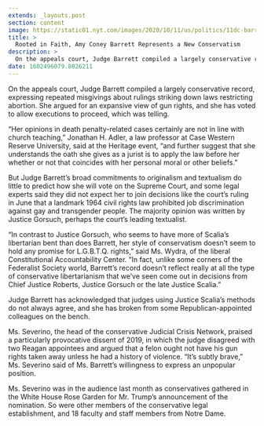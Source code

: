 ```yaml
--- 
extends: _layouts.post 
section: content 
image: https://static01.nyt.com/images/2020/10/11/us/politics/11dc-barrett-1/merlin_177605616_8a892ae3-fa57-4a7a-89ca-d822e9491e8c-facebookJumbo.jpg 
title: > 
  Rooted in Faith, Amy Coney Barrett Represents a New Conservatism 
description: > 
  On the appeals court, Judge Barrett compiled a largely conservative record, expressing repeated misgivings about rulings striking down laws restricting abortion.The majority opinion was written by Justice Gorsuch, perhaps the court’s leading textualist.“In contrast to Justice Gorsuch, who seems to have more of Scalia’s libertarian bent than does Barrett, her style of conservatism doesn’t seem to hold any promise for L.G.B.T.Q.“It’s subtly brave,” Ms. Severino said of Ms. Barrett’s willingness to express an unpopular position.Ms. Severino was in the audience last month as conservatives gathered in the White House Rose Garden for Mr. Trump’s announcement of the nomination. 
date: 1602496079.8026211 
--- 
```

On the appeals court, Judge Barrett compiled a largely conservative record, expressing repeated misgivings about rulings striking down laws restricting abortion. She argued for an expansive view of gun rights, and she has voted to allow executions to proceed, which was telling.

“Her opinions in death penalty-related cases certainly are not in line with church teaching,” Jonathan H. Adler, a law professor at Case Western Reserve University, said at the Heritage event, “and further suggest that she understands the oath she gives as a jurist is to apply the law before her whether or not that coincides with her personal moral or other beliefs.”

But Judge Barrett’s broad commitments to originalism and textualism do little to predict how she will vote on the Supreme Court, and some legal experts said they did not expect her to join decisions like the court’s ruling in June that a landmark 1964 civil rights law prohibited job discrimination against gay and transgender people. The majority opinion was written by Justice Gorsuch, perhaps the court’s leading textualist.

“In contrast to Justice Gorsuch, who seems to have more of Scalia’s libertarian bent than does Barrett, her style of conservatism doesn’t seem to hold any promise for L.G.B.T.Q. rights,” said Ms. Wydra, of the liberal Constitutional Accountability Center. “In fact, unlike some corners of the Federalist Society world, Barrett’s record doesn’t reflect really at all the type of conservative libertarianism that we’ve seen come out in decisions from Chief Justice Roberts, Justice Gorsuch or the late Justice Scalia.”

Judge Barrett has acknowledged that judges using Justice Scalia’s methods do not always agree, and she has broken from some Republican-appointed colleagues on the bench.

Ms. Severino, the head of the conservative Judicial Crisis Network, praised a particularly provocative dissent of 2019, in which the judge disagreed with two Reagan appointees and argued that a felon ought not have his gun rights taken away unless he had a history of violence. “It’s subtly brave,” Ms. Severino said of Ms. Barrett’s willingness to express an unpopular position.

Ms. Severino was in the audience last month as conservatives gathered in the White House Rose Garden for Mr. Trump’s announcement of the nomination. So were other members of the conservative legal establishment, and 18 faculty and staff members from Notre Dame.